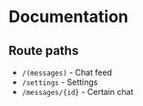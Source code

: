 # Documentation

## Route paths

- `/(messages)` - Chat feed
- `/settings` - Settings
- `/messages/{id}` - Certain chat
